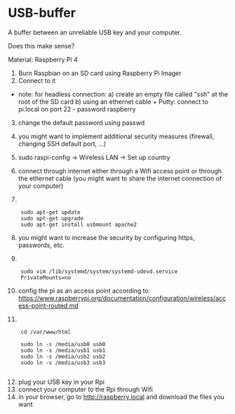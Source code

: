 # USB-buffer
A buffer between an unreliable USB key and your computer.

Does this make sense?

Material: Raspberry Pi 4

1. Burn Raspbian on an SD card using Raspberry Pi Imager
2. Connect to it 
 - note: for headless connection: 
 a) create an empty file called "ssh" at the root of the SD card
 b) using an ethernet cable + Putty: connect to pi.local on port 22 - password raspberry
3. change the default password using passwd
4. you might want to implement additional security measures (firewall, changing SSH default port, ...)
5. sudo raspi-config -> Wireless LAN -> Set up country
6. connect through internet either through a Wifi access point or through the ethernet cable (you might want to share the internet connection of your computer)

7.
````
    sudo apt-get update
    sudo apt-get upgrade
    sudo apt-get install usbmount apache2
````
8. you might want to increase the security by configuring https, passwords, etc.

9.
````
    sudo vim /lib/systemd/system/systemd-udevd.service
    PrivateMounts=no
````

10. config the pi as an access point according to https://www.raspberrypi.org/documentation/configuration/wireless/access-point-routed.md

11.
````
    cd /var/www/html
    
    sudo ln -s /media/usb0 usb0
    sudo ln -s /media/usb1 usb1
    sudo ln -s /media/usb2 usb2
    sudo ln -s /media/usb3 usb3
    
````

12. plug your USB key in your Rpi
13. connect your computer to the Rpi through Wifi
14. in your browser, go to http://raspberry.local and download the files you want
